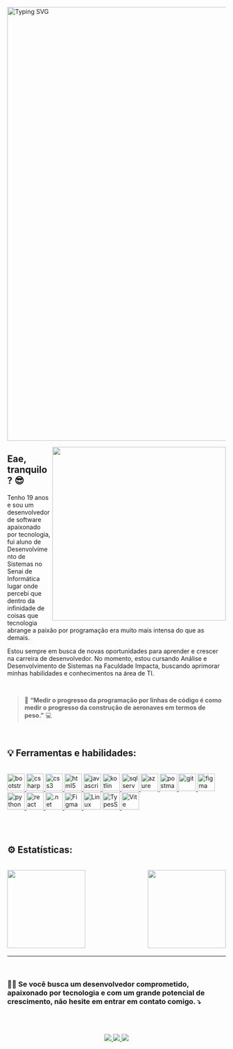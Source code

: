 <div >

  <a href="https://git.io/typing-svg"><img src="https://readme-typing-svg.demolab.com?font=Shadows+Into+Light&pause=1000&width=435&lines=Bem+vindo+ao+meu+portif%C3%B3lio" alt="Typing SVG" style='width: 1000px;'/></a>

  <img src="https://i.pinimg.com/originals/21/11/61/21116158daaeb1459b4ec0758505e1ad.gif" width="400px" align="right" />
</div>

## Eae, tranquilo?  😎

Tenho 19 anos e sou um desenvolvedor de software apaixonado por tecnologia, fui aluno de Desenvolvimento de Sistemas no Senai de Informática lugar onde percebi que dentro da infinidade de coisas que tecnologia abrange a paixão por programação era muito mais intensa do que as demais.

Estou sempre em busca de novas oportunidades para aprender e crescer na carreira de desenvolvedor. No momento, estou cursando Análise e Desenvolvimento de Sistemas na Faculdade Impacta, buscando aprimorar minhas habilidades e conhecimentos na área de TI.


<br>

> 🚀 **“Medir o progresso da programação por linhas de código é como medir o progresso da construção de aeronaves em termos de peso.”** 💻

<br>

<h2 align="left">
  💡 Ferramentas e habilidades:
</h2>

<br>

<div>
  <a href="https://getbootstrap.com" target="_blank" rel="noreferrer">
    <img src="https://skillicons.dev/icons?i=bootstrap"
    alt="bootstrap" width="40" height="40" /> </a> 
  <a href="https://dotnet.microsoft.com/pt-br/" target="_blank" rel="noreferrer"> 
    <img src="https://skillicons.dev/icons?i=cs"
    alt="csharp" width="40" height="40" /> </a>
  <a href="https://www.w3schools.com/css/" target="_blank" rel="noreferrer"> 
    <img src="https://skillicons.dev/icons?i=css" 
    alt="css3" width="40" height="40" /> </a> 
  <a href="https://www.w3.org/html/" target="_blank" rel="noreferrer"> <img
      src="https://skillicons.dev/icons?i=html"
      alt="html5" width="40" height="40" /> </a> 
  <a href="https://developer.mozilla.org/en-US/docs/Web/JavaScript" target="_blank" rel="noreferrer"> <img
      src="https://skillicons.dev/icons?i=js"
      alt="javascript" width="40" height="40" /> </a> 
  <a href="https://kotlinlang.org" target="_blank" rel="noreferrer">
    <img src="https://skillicons.dev/icons?i=kotlin" 
    alt="kotlin" width="40" height="40" /> </a> 
  <a href="https://www.microsoft.com/pt-br/sql-server/sql-server-downloads" target="_blank" rel="noreferrer"> 
    <img src="https://www.freeiconspng.com/uploads/sql-server-icon-8.png"
    alt="sqlserver" width="40" height="40"/> </a>
  <a href="https://azure.microsoft.com/pt-br/" target="_blank" rel="noreferrer"> 
    <img src="https://skillicons.dev/icons?i=azure"
    alt="azure" width="40" height="40" /> </a>
  <a href="www.postman.com" target="_blank" rel="noreferrer"> 
    <img src="https://skillicons.dev/icons?i=postman"
    alt="postman" width="40" height="40" /> </a>
  <a href="https://git-scm.com" target="_blank" rel="noreferrer"> 
    <img src="https://skillicons.dev/icons?i=git"
    alt="git" width="40" height="40" /> </a>
  <a href="https://www.figma.com" target="_blank" rel="noreferrer"> 
    <img src="https://skillicons.dev/icons?i=figma"
    alt="figma" width="40" height="40" /> </a>
   <a href="https://www.python.org" target="_blank" rel="noreferrer"> 
    <img src="https://skillicons.dev/icons?i=py" 
    alt="python" width="40" height="40" /> </a> 
   <a href="https://reactjs.org/" target="_blank" rel="noreferrer"> 
    <img src="https://skillicons.dev/icons?i=react"
    alt="react" width="40" height="40" /> </a>
   <a href="https://dotnet.microsoft.com/pt-br/" target="_blank" rel="noreferrer"> 
    <img src="https://cdn.jsdelivr.net/gh/devicons/devicon/icons/dotnetcore/dotnetcore-original.svg"
    alt=".net" width="40" height="40" /> </a> 
   <a href="https://figma.com/" target="_blank" rel="noreferrer"> 
    <img src="https://skillicons.dev/icons?i=figma"
    alt="Figma" width="40" height="40" /> </a> 
    <img src="https://skillicons.dev/icons?i=linux"
    alt="Linux" width="40" height="40" />
    <a href="https://www.typescriptlang.org" target="_blank" rel="noreferrer"> 
    <img src="https://skillicons.dev/icons?i=ts"
    alt="TypesScript" width="40" height="40" /> </a>
    <a href="https://vitejs.dev" target="_blank" rel="noreferrer"> 
    <img src="https://skillicons.dev/icons?i=vite"
    alt="Vite" width="40" height="40" /> </a>



</hr>

<br><br>

<h2>⚙️ Estatísticas:</h2>

<br>

<img height="180em" align="left" src="https://github-readme-stats.vercel.app/api/top-langs/?username=Lucas-M3dina&layout=compact&langs_count=7&theme=radical&cache_seconds=1800"/>
<img height="180em" align="right" src="https://github-readme-stats.vercel.app/api?username=Lucas-M3dina&show_icons=true&theme=radical"/>

<br><br><br><br><br><br><br><br><br><br>

<hr/>

<br>

<h3>
  🤙🏼 Se você busca um desenvolvedor comprometido, apaixonado por tecnologia e com um grande potencial de crescimento, não hesite em entrar em contato comigo. ⤵️
</h3>

<br><br>

<p align="center">
 <a href="https://github.com/Lucas-M3dina" target="_blank" alt="Github">
    <img src="https://img.shields.io/badge/-Github-242424?style=for-the-badge&logo=Github&logoColor=white">
</a>

<a href="https://www.linkedin.com/in/lucas-m3dina/" target="_blank" alt="Linkedin">
  <img src="https://img.shields.io/badge/-Linkedin-0e76a8?style=for-the-badge&logo=Linkedin&logoColor=white" />
</a>

<a href="mailto:lucas.m3dina@gmail.com" target="_blank" alt="Gmail">
  <img src="https://img.shields.io/badge/-Gmail-cc3838?style=for-the-badge&logo=Gmail&logoColor=white" />
</a>
 <p/>
